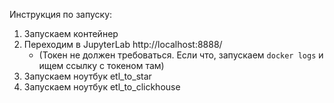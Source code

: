 Инструкция по запуску:

1. Запускаем контейнер
2. Переходим в JupyterLab http://localhost:8888/ 
    - (Токен не должен требоваться. Если что, запускаем `docker logs` и ищем ссылку с токеном там)
3. Запускаем ноутбук etl_to_star
4. Запускаем ноутбук etl_to_clickhouse
